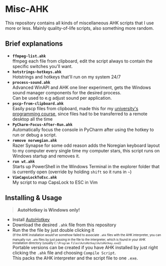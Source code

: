 # Misc-AHK
This repository contains all kinds of miscellaneous AHK scripts that I use more or less. Mainly quality-of-life scripts, also something more random.

## Brief explanations
* **`ffmpeg-list.ahk`**  
ffmpeg each file from clipboard, edit the script always to contain the specific switches you'll want.
* **`hotstrings-hotkeys.ahk`**  
Hotstrings and hotkeys that'll run on my system 24/7
* **`process-sound.ahk`**  
Advanced WinAPI and AHK one liner experiment, gets the Windows sound manager components for the desired process.  
Can be used to e.g adjust sound per application.
* **`pscp-from-clipboard.ahk`**  
Easily pscp files from clipboard, made this for my [university's programming course](https://github.com/0x464e/comp-cs-110), since files had to be transferred to a remote desktop all the time
* **`PyCharm-Focus-After-Run.ahk`**  
Automatically focus the console in PyCharm after using the hotkey to run or debug a script.
* **`remove norwegian.ahk`**  
Razer Synapse for some odd reason adds the Noregian keyboard layout to my computer every single time my computer stars, this script runs on Windows startup and removes it.
* **`run wt.ahk`**  
Starts up PowerShell in the Windows Terminal in the explorer folder that is currently open (override by holding `shift` so it runs in `~`)
* **`VimCapsLockToEsc.ahk`**  
My script to map CapsLock to ESC in Vim

## Installing & Usage
>**AutoHotkey is Windows only!**
* Install [AutoHotkey](https://www.autohotkey.com/)
* Download the desired `.ahk` file from this repository
* Run the the file by just double clicking it  
<sup><sub>(If the AHK installation would've somehow failed to associate `.ahk` files with the AHK interpreter, you can manually run `.ahk` files by just passing in the file to the interpreter, which is found in your AHK installation directory (usually `C:\Program Files\AutoHotkey\AutoHotkey.exe`))</sub></sup>  
Portable versions can be created if you have AHK installed by just right clicking the `.ahk` file and choosing `Compile Script`.  
This packs the AHK interpreter and the script file to one `.exe`.